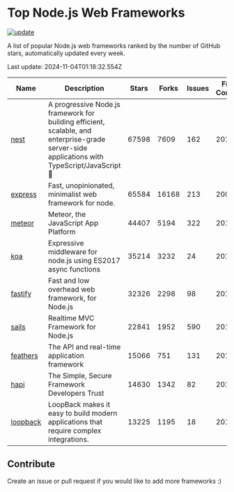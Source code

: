 # Top Node.js Web Frameworks

[![update](https://github.com/sunnysid3up/nodejs-web-frameworks/actions/workflows/update.yml/badge.svg)](https://github.com/sunnysid3up/nodejs-web-frameworks/actions/workflows/update.yml)

A list of popular Node.js web frameworks ranked by the number of GitHub stars, automatically updated every week.

Last update: 2024-11-04T01:18:32.554Z

| Name          | Description          | Stars                     | Forks          | Issues               | First Commit        | Last Commit         | Language          |
|---------------|----------------------|---------------------------|----------------|----------------------|---------------------|---------------------|-------------------|
| [nest](https://github.com/nestjs/nest) | A progressive Node.js framework for building efficient, scalable, and enterprise-grade server-side applications with TypeScript/JavaScript 🚀 | 67598 | 7609 | 162 | 2017 | 2024-11-04 | TS |
| [express](https://github.com/expressjs/express) | Fast, unopinionated, minimalist web framework for node. | 65584 | 16168 | 213 | 2009 | 2024-11-04 | JS |
| [meteor](https://github.com/meteor/meteor) | Meteor, the JavaScript App Platform | 44407 | 5194 | 322 | 2012 | 2024-11-03 | JS |
| [koa](https://github.com/koajs/koa) | Expressive middleware for node.js using ES2017 async functions | 35214 | 3232 | 24 | 2013 | 2024-11-03 | JS |
| [fastify](https://github.com/fastify/fastify) | Fast and low overhead web framework, for Node.js | 32326 | 2298 | 98 | 2016 | 2024-11-04 | JS |
| [sails](https://github.com/balderdashy/sails) | Realtime MVC Framework for Node.js | 22841 | 1952 | 590 | 2012 | 2024-11-02 | JS |
| [feathers](https://github.com/feathersjs/feathers) | The API and real-time application framework | 15066 | 751 | 131 | 2011 | 2024-11-03 | TS |
| [hapi](https://github.com/hapijs/hapi) | The Simple, Secure Framework Developers Trust | 14630 | 1342 | 82 | 2011 | 2024-10-31 | JS |
| [loopback](https://github.com/strongloop/loopback) | LoopBack makes it easy to build modern applications that require complex integrations. | 13225 | 1195 | 18 | 2013 | 2024-11-02 | JS |

## Contribute 

Create an issue or pull request if you would like to add more frameworks :)